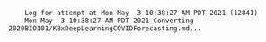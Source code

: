         Log for attempt at Mon May  3 10:38:27 AM PDT 2021 (12841)
        Mon May  3 10:38:27 AM PDT 2021 Converting 2020BIO101/KBxDeepLearningCOVIDForecasting.md...
